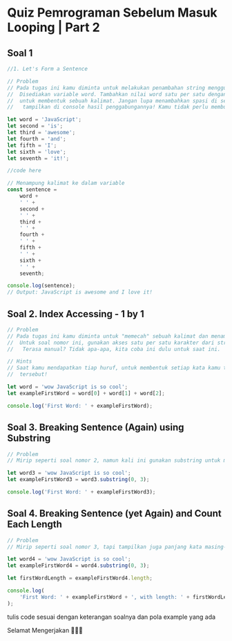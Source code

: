 # Quiz Pemrograman Sebelum Masuk Looping | Part 2

## Soal 1

```js
//1. Let's Form a Sentence

// Problem
// Pada tugas ini kamu diminta untuk melakukan penambahan string menggunakan simbol +.
//  Disediakan variable word. Tambahkan nilai word satu per satu dengan nilai variable lain
//  untuk membentuk sebuah kalimat. Jangan lupa menambahkan spasi di setiap kata, dan
//   tampilkan di console hasil penggabungannya! Kamu tidak perlu membuat variable baru!

let word = 'JavaScript';
let second = 'is';
let third = 'awesome';
let fourth = 'and';
let fifth = 'I';
let sixth = 'love';
let seventh = 'it!';

//code here

// Menampung kalimat ke dalam variable
const sentence =
	word +
	' ' +
	second +
	' ' +
	third +
	' ' +
	fourth +
	' ' +
	fifth +
	' ' +
	sixth +
	' ' +
	seventh;

console.log(sentence);
// Output: JavaScript is awesome and I love it!
```

## Soal 2. Index Accessing - 1 by 1

```js
// Problem
// Pada tugas ini kamu diminta untuk "memecah" sebuah kalimat dan menampilkan setiap kata didalamnya.
//  Untuk soal nomor ini, gunakan akses satu per satu karakter dari string untuk mengambil setiap huruf dalam kata.
//   Terasa manual? Tidak apa-apa, kita coba ini dulu untuk saat ini.

// Hints
// Saat kamu mendapatkan tiap huruf, untuk membentuk setiap kata kamu tinggal menggunakan simbol + untuk membentuk kata
//  tersebut!

let word = 'wow JavaScript is so cool';
let exampleFirstWord = word[0] + word[1] + word[2];

console.log('First Word: ' + exampleFirstWord);
```

## Soal 3. Breaking Sentence (Again) using Substring

```js
// Problem
// Mirip seperti soal nomor 2, namun kali ini gunakan substring untuk mengambil potongan dari tiap kata!

let word3 = 'wow JavaScript is so cool';
let exampleFirstWord3 = word3.substring(0, 3);

console.log('First Word: ' + exampleFirstWord3);
```

## Soal 4. Breaking Sentence (yet Again) and Count Each Length

```js
// Problem
// Mirip seperti soal nomor 3, tapi tampilkan juga panjang kata masing-masingnya!

let word4 = 'wow JavaScript is so cool';
let exampleFirstWord4 = word4.substring(0, 3);

let firstWordLength = exampleFirstWord4.length;

console.log(
	'First Word: ' + exampleFirstWord + ', with length: ' + firstWordLength
);
```

tulis code sesuai dengan keterangan soalnya dan pola example yang ada

Selamat Mengerjakan 👨🏻‍🌾
